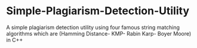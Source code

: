 # Simple-Plagiarism-Detection-Utility
A simple plagiarism detection utility using four famous string matching algorithms which are (Hamming Distance- KMP- Rabin Karp-  Boyer Moore) in C++
